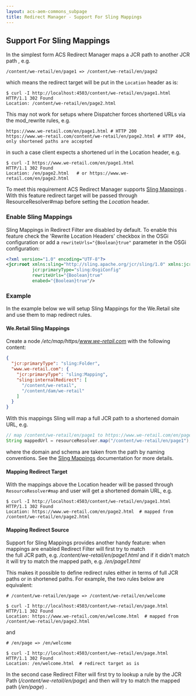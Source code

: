```yaml
---
layout: acs-aem-commons_subpage
title: Redirect Manager - Support For Sling Mappings
---
```


## Support For Sling Mappings

In the simplest form ACS Redirect Manager maps a JCR path to another JCR path , e.g. 

```/content/we-retail/en/page1 => /content/we-retail/en/page2```

which means the redirect target will be put in the `Location` header as is:
```shell
$ curl -I http://localhost:4503/content/we-retail/en/page1.html
HTTP/1.1 302 Found
Location: /content/we-retail/en/page2.html
```

This may not work for setups where Dispatcher forces shortened URLs via the mod_rewrite rules, e.g.
```shell
https://www.we-retail.com/en/page1.html # HTTP 200
https://www.we-retail.com/content/we-retail/en/page2.html # HTTP 404, only shortened paths are accepted
```
in such a case client expects a shortened url in the Location header, e.g.  
```shell
$ curl -I https://www.we-retail.com/en/page1.html
HTTP/1.1 302 Found
Location: /en/page2.html   # or https://www.we-retail.com/en/page2.html
```

To meet this requirement ACS Redirect Manager supports [Sling Mappings](https://sling.apache.org/documentation/the-sling-engine/mappings-for-resource-resolution.html) 
. With this feature redirect target will be passed through ResourceResolver#map before setting the _Location_ header.

### Enable Sling Mappings 
Sling Mappings in Redirect Filter are disabled by default. To enable this feature check the 'Rewrite Location Headers' checkbox in the OSGi configuration 
or add a `rewriteUrls="{Boolean}true"` parameter in the OSGi configuration:
```xml
<?xml version="1.0" encoding="UTF-8"?>
<jcr:root xmlns:sling="http://sling.apache.org/jcr/sling/1.0" xmlns:jcr="http://www.jcp.org/jcr/1.0"
          jcr:primaryType="sling:OsgiConfig"
          rewriteUrls="{Boolean}true"
          enabed="{Boolean}true"/>
```

### Example

In the example below we will setup Sling Mappings for the We.Retail site and use them to map redirect rules. 

#### We.Retail Sling Mappings
Create a node _/etc/map/https/www.we-retail.com_ with the following content:

```json
{
  "jcr:primaryType": "sling:Folder",
  "www.we-retail.com": {
    "jcr:primaryType": "sling:Mapping",
    "sling:internalRedirect": [
      "/content/we-retail",
      "/content/dam/we-retail"
    ]
  }
}
```
With this mappings Sling will map a full JCR path to a shortened domain URL, e.g. 
```java
// map /content/we-retail/en/page1 to https://www.we-retail.com/en/page1
String mappedUrl = resourceResolver.map("/content/we-retail/en/page1"); // returns https://www.we-retail.com/en/page1
```
where the domain and schema are taken from the path by naming conventions. See the [Sling Mappings](https://sling.apache.org/documentation/the-sling-engine/mappings-for-resource-resolution.html) documentation for more details.
 
#### Mapping Redirect Target
With the mappings above the Location header will be passed through `ResourceResolver#map` and user will get a shortened domain URL, e.g.

```shell
$ curl -I http://localhost:4503/content/we-retail/en/page1.html
HTTP/1.1 302 Found
Location: https://www.we-retail.com/en/page2.html  # mapped from /content/we-retail/en/page2.html
```

#### Mapping Redirect Source
Support for Sling Mappings provides another handy feature: when mappings are enabled Redirect Filter will first try to match  
the full JCR path, e.g. _/content/we-retail/en/page1.html_ and if it didn't match it will try to match the mapped path, e.g. _/en/page1.html_

This makes it possible to define redirect rules either in terms of full JCR paths or in shortened paths. For example, the two rules below are equivalent:

```shell
# /content/we-retail/en/page => /content/we-retail/en/welcome

$ curl -I http://localhost:4503/content/we-retail/en/page.html
HTTP/1.1 302 Found
Location: https://www.we-retail.com/en/welcome.html  # mapped from /content/we-retail/en/page2.html

```
and
```shell
# /en/page => /en/welcome

$ curl -I http://localhost:4503/content/we-retail/en/page.html
HTTP/1.1 302 Found
Location: /en/welcome.html  # redirect target as is

```

In the second case Redirect Filter will first try to lookup a rule by the JCR Path (_/content/we-retail/en/page_) 
and then will try to match the mapped path (_/en/page_) . 

